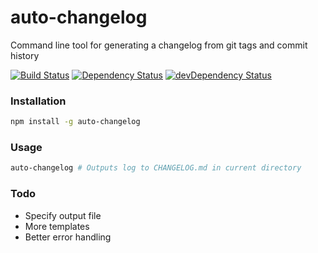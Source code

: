 auto-changelog
==============

Command line tool for generating a changelog from git tags and commit history

[![Build Status](https://travis-ci.org/CookPete/auto-changelog.svg)](https://travis-ci.org/CookPete/auto-changelog)
[![Dependency Status](https://david-dm.org/CookPete/auto-changelog.svg)](https://david-dm.org/CookPete/auto-changelog)
[![devDependency Status](https://david-dm.org/CookPete/auto-changelog/dev-status.svg)](https://david-dm.org/CookPete/auto-changelog#info=devDependencies)

### Installation

```bash
npm install -g auto-changelog
```

### Usage

```bash
auto-changelog # Outputs log to CHANGELOG.md in current directory
```

### Todo

- Specify output file
- More templates
- Better error handling
